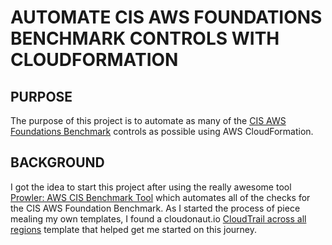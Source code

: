 # AUTOMATE CIS AWS FOUNDATIONS BENCHMARK CONTROLS WITH CLOUDFORMATION

## PURPOSE
The purpose of this project is to automate as many of the [CIS AWS Foundations Benchmark](https://d0.awsstatic.com/whitepapers/compliance/AWS_CIS_Foundations_Benchmark.pdf) controls as possible using AWS CloudFormation.  

## BACKGROUND
I got the idea to start this project after using the really awesome tool [Prowler: AWS CIS Benchmark Tool](https://github.com/Alfresco/aws-cis-security-benchmark) which automates all of the checks for the CIS AWS Foundation Benchmark. As I started the process of piece mealing my own templates, I found a cloudonaut.io [CloudTrail across all regions](https://cloudonaut.io/security-templates-for-aws-cloudformation/) template that helped get me started on this journey.
